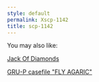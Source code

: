 ```yaml
---
style: default
permalink: Xscp-1142
title: scp-1142
---
```

You may also like:

[Jack Of Diamonds](http://scp-wiki.net/jackofdiamonds)

[GRU-P casefile "FLY AGARIC"](http://scp-wiki.net/fly-agaric)
